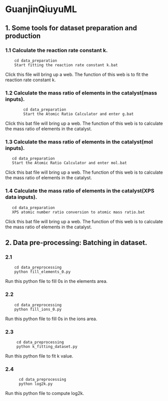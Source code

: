 # GuanjinQiuyuML
## 1. Some tools for dataset preparation and production
### 1.1  Calculate the reaction rate constant k.
        cd data_preparation
        Start fitting the reaction rate constant k.bat

Click this file will bring up a web. The function of this web is to fit the reaction rate constant k.  



### 1.2  Calculate the mass ratio of elements in the catalyst(mass inputs).
            cd data_preparation
            Start the Atomic Ratio Calculator and enter g.bat
Click this bat file will bring up a web. The function of this web is to calculate the mass ratio of elements in the catalyst.



### 1.3  Calculate the mass ratio of elements in the catalyst(mol inputs).
       cd data_preparation
       Start the Atomic Ratio Calculator and enter mol.bat
Click this bat file will bring up a web. The function of this web is to calculate the mass ratio of elements in the catalyst.


### 1.4  Calculate the mass ratio of elements in the catalyst(XPS data inputs).
       cd data_preparation
       XPS atomic number ratio conversion to atomic mass ratio.bat
Click this bat file will bring up a web. The function of this web is to calculate the mass ratio of elements in the catalyst.

## 2. Data pre-processing: Batching in dataset.
### 2.1 
        cd data_preprocessing
        python fill_elements_0.py
Run this python file to fill 0s in the elements area.
### 2.2
        cd data_preprocessing
        python fill_ions_0.py
Run this python file to fill 0s in the ions area.
### 2.3
         cd data_preprocessing
         python k_fitting_dataset.py
Run this python file to fit k value.
### 2.4
          cd data_preprocessing
          python log2k.py
Run this python file to compute log2k.



  



                        